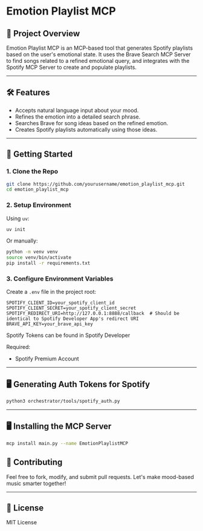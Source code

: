 

# Emotion Playlist MCP

## 🎯 Project Overview

Emotion Playlist MCP is an MCP-based tool that generates Spotify playlists based on the user's emotional state. It uses the Brave Search MCP Server to find songs related to a refined emotional query, and integrates with the Spotify MCP Server to create and populate playlists.

---

## 🛠 Features

- Accepts natural language input about your mood.
- Refines the emotion into a detailed search phrase.
- Searches Brave for song ideas based on the refined emotion.
- Creates Spotify playlists automatically using those ideas.

---

## 🚀 Getting Started

### 1. Clone the Repo
```bash
git clone https://github.com/yourusername/emotion_playlist_mcp.git
cd emotion_playlist_mcp
```

### 2. Setup Environment

Using `uv`:
```bash
uv init
```

Or manually:
```bash
python -m venv venv
source venv/bin/activate
pip install -r requirements.txt
```

### 3. Configure Environment Variables
Create a `.env` file in the project root:

```
SPOTIFY_CLIENT_ID=your_spotify_client_id
SPOTIFY_CLIENT_SECRET=your_spotify_client_secret
SPOTIFY_REDIRECT_URI=http://127.0.0.1:8888/callback  # Should be identical to Spotify Developer App's redirect URI
BRAVE_API_KEY=your_brave_api_key
```
Spotify Tokens can be found in Spotify Developer

Required:
- Spotify Premium Account

---

## 🖥 Generating Auth Tokens for Spotify

```bash
python3 orchestrator/tools/spotify_auth.py
```

---

## 🖥 Installing the MCP Server

```bash
mcp install main.py --name EmotionPlaylistMCP   
```

## 🤝 Contributing

Feel free to fork, modify, and submit pull requests. Let's make mood-based music smarter together!

---

## 📄 License

MIT License
